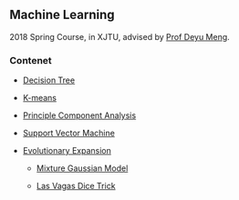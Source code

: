 ## Machine Learning

2018 Spring Course, in XJTU, advised by [Prof Deyu Meng](http://gr.xjtu.edu.cn/web/dymeng).

### Contenet

* [Decision Tree](https://github.com/liziniu/machine_learning_2018_spring/tree/master/decision_tree)

* [K-means](https://github.com/liziniu/machine_learning_2018_spring/tree/master/k-means)

* [Principle Component Analysis](https://github.com/liziniu/machine_learning_2018_spring/tree/master/pca)

* [Support Vector Machine](https://github.com/liziniu/machine_learning_2018_spring/tree/master/svm)

* [Evolutionary Expansion](https://github.com/liziniu/machine_learning_2018_spring/tree/master/EM)

   * [Mixture Gaussian Model](https://github.com/liziniu/machine_learning_2018_spring/blob/master/EM/混合高斯聚类(Mixture%20Gaussian%20Cluster).ipynb)
   
   * [Las Vagas Dice Trick](https://github.com/liziniu/machine_learning_2018_spring/blob/master/EM/Las%20Vegas%20Dice%20Trick.pdf)

